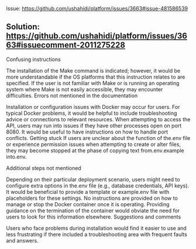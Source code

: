Issue: https://github.com/ushahidi/platform/issues/3663#issue-481586539

Solution: https://github.com/ushahidi/platform/issues/3663#issuecomment-2011275228
---
Confusing instructions

The installation of the Make command is indicated; however, it would be more understandable if the OS platforms that this instruction relates to are specified. If the user is not familiar with Make or is running an operating system where Make is not easily accessible, they may encounter difficulties.
Errors not mentioned in the documentation

Installation or configuration issues with Docker may occur for users. For typical Docker problems, it would be helpful to include troubleshooting advice or connections to relevant resources.
When attempting to access the API, users may run into issues if they have other processes open on port 8080. It would be useful to have instructions on how to handle port conflicts.
Getting stuck
If users are unclear about the function of the.env file or experience permission issues when attempting to create or alter files, they may become stopped at the phase of copying text from.env.example into.env.

Additional steps not mentioned

Depending on their particular deployment scenario, users might need to configure extra options in the.env file (e.g., database credentials, API keys). It would be beneficial to provide a template or example.env file with placeholders for these settings.
No instructions are provided on how to manage or stop the Docker container once it is operating. Providing guidance on the termination of the container would obviate the need for users to look for this information elsewhere.
Suggestions and comments

Users who face problems during installation would find it easier to use and less frustrating if there included a troubleshooting area with frequent faults and answers.
